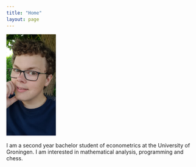 ```yaml
---
title: "Home"
layout: page
---
```


<img alt="myself" class="align-right" src="images/WhatsApp Image 2022-03-02 at 10.48.24.jpeg" style="height: 200pt;">

I am a second year bachelor student of econometrics at the University of Groningen. I am interested in mathematical analysis, programming and chess.



